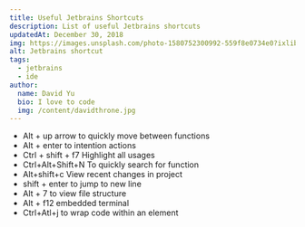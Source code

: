 ```yaml
---
title: Useful Jetbrains Shortcuts
description: List of useful Jetbrains shortcuts
updatedAt: December 30, 2018
img: https://images.unsplash.com/photo-1580752300992-559f8e0734e0?ixlib=rb-1.2.1&ixid=eyJhcHBfaWQiOjEyMDd9&auto=format&fit=crop&w=634&q-60
alt: Jetbrains shortcut
tags:
  - jetbrains
  - ide
author:
  name: David Yu
  bio: I love to code
  img: /content/davidthrone.jpg
---
```


- Alt + up arrow to quickly move between functions
- Alt + enter to intention actions
- Ctrl + shift + f7 Highlight all usages
- Ctrl+Alt+Shift+N To quickly search for function
- Alt+shift+c View recent changes in project
- shift + enter to jump to new line
- Alt + 7 to view file structure
- Alt + f12 embedded terminal
- Ctrl+Atl+j to wrap code within an element
